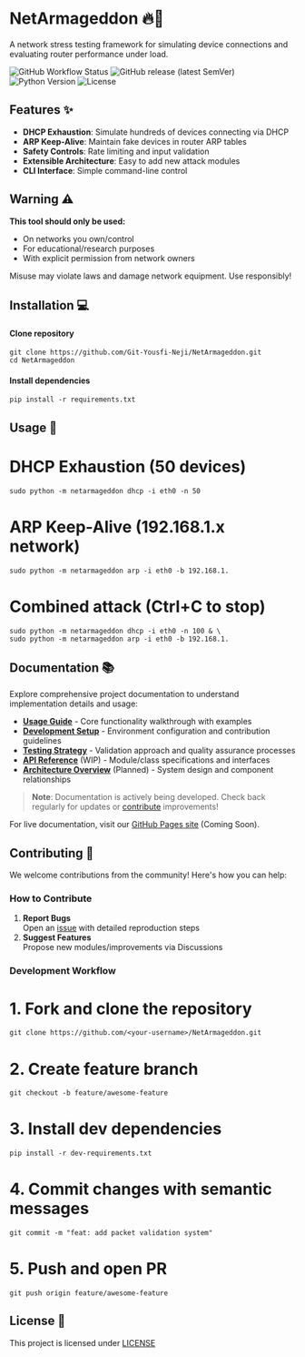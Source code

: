 # NetArmageddon 🔥📡

A network stress testing framework for simulating device connections and evaluating router performance under load.

![GitHub Workflow Status](https://img.shields.io/github/actions/workflow/status/Git-Yousfi-Neji/NetArmageddon/tests.yml?branch=master)
![GitHub release (latest SemVer)](https://img.shields.io/github/v/release/Git-Yousfi-Neji/NetArmageddon)
![Python Version](https://img.shields.io/badge/python-3.10%2B-blue)
![License](https://img.shields.io/badge/license-GPL--3.0-important)

## Features ✨

- **DHCP Exhaustion**: Simulate hundreds of devices connecting via DHCP
- **ARP Keep-Alive**: Maintain fake devices in router ARP tables
- **Safety Controls**: Rate limiting and input validation
- **Extensible Architecture**: Easy to add new attack modules
- **CLI Interface**: Simple command-line control

## Warning ⚠️

**This tool should only be used:**
- On networks you own/control
- For educational/research purposes
- With explicit permission from network owners

Misuse may violate laws and damage network equipment. Use responsibly!

## Installation 💻

#### Clone repository
```
git clone https://github.com/Git-Yousfi-Neji/NetArmageddon.git
cd NetArmageddon
```

#### Install dependencies
```
pip install -r requirements.txt
```

## Usage 🚀

# DHCP Exhaustion (50 devices)
```
sudo python -m netarmageddon dhcp -i eth0 -n 50
```

# ARP Keep-Alive (192.168.1.x network)
```
sudo python -m netarmageddon arp -i eth0 -b 192.168.1.
```

# Combined attack (Ctrl+C to stop)
```
sudo python -m netarmageddon dhcp -i eth0 -n 100 & \
sudo python -m netarmageddon arp -i eth0 -b 192.168.1.
```

## Documentation 📚

Explore comprehensive project documentation to understand implementation details and usage:

- **[Usage Guide](docs/usage.md)** - Core functionality walkthrough with examples  
- **[Development Setup](docs/development.md)** - Environment configuration and contribution guidelines  
- **[Testing Strategy](docs/testing.md)** - Validation approach and quality assurance processes  
- **[API Reference](docs/api.md)** (WIP) - Module/class specifications and interfaces  
- **[Architecture Overview](docs/architecture.md)** (Planned) - System design and component relationships  

> **Note**: Documentation is actively being developed. Check back regularly for updates or [contribute](CONTRIBUTING.md) improvements!

For live documentation, visit our [GitHub Pages site](https://git-yousfi-neji.github.io/NetArmageddon/) (Coming Soon).

## Contributing 🤝

We welcome contributions from the community! Here's how you can help:

### How to Contribute
1. **Report Bugs**  
   Open an [issue](https://github.com/Git-Yousfi-Neji/NetArmageddon/issues) with detailed reproduction steps
2. **Suggest Features**  
   Propose new modules/improvements via Discussions

### Development Workflow

# 1. Fork and clone the repository
```
git clone https://github.com/<your-username>/NetArmageddon.git
```
# 2. Create feature branch
```
git checkout -b feature/awesome-feature
```
# 3. Install dev dependencies
```
pip install -r dev-requirements.txt
```
# 4. Commit changes with semantic messages
```
git commit -m "feat: add packet validation system"
```
# 5. Push and open PR
```
git push origin feature/awesome-feature
```

## License 📜
This project is licensed under [LICENSE](LICENSE)